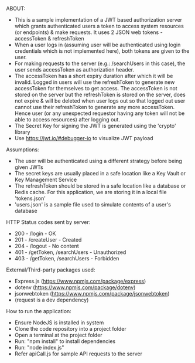 ABOUT:
* This is a sample implementation of a JWT based authorization server which grants authenticated users a token to access system resources (or endpoints) & make requests. It uses 2 JSON web tokens - accessToken & refreshToken
* When a user logs in (assuming user will be authenticated using login credentials which is not implemented here), both tokens are given to the user.
* For making requests to the server (e.g.: /searchUsers in this case), the user sends accessToken as authorization header.
* The accessToken has a short expiry duration after which it will be invalid. Logged in users will use the refreshToken to generate new accessToken for themselves to get access. The accessToken is not stored on the server but the refreshToken is stored on the server, does not expire & will be deleted when user logs out so that logged out user cannot use their refreshToken to generate any more accessToken. Hence user (or any unexpected requestor having any token will not be able to access resources) after logging out.
* The Secret Key for signing the JWT is generated using the 'crypto' library
* Use https://jwt.io/#debugger-io to visualize JWT payload

Assumptions:
* The user will be authenticated using a different strategy before being given JWTs
* The secret keys are usually placed in a safe location like a Key Vault or Key Management Service
* The refreshToken should be stored in a safe location like a database or Redis cache. For this application, we are storing it in a local file 'tokens.json'
* 'users.json' is a sample file used to simulate contents of a user's database

HTTP Status codes sent by server:
* 200 - /login      - OK
* 201 - /createUser - Created
* 204 - /logout     - No content
* 401 - /getToken, /searchUsers   - Unauthorized
* 403 - /getToken, /searchUsers   - Forbidden

External/Third-party packages used:
* Express.js (https://www.npmjs.com/package/express)
* dotenv (https://www.npmjs.com/package/dotenv)
* jsonwebtoken (https://www.npmjs.com/package/jsonwebtoken)
* (request is a dev dependency)

How to run the application:
* Ensure NodeJS is installed in system
* Clone the code repository into a project folder
* Open a terminal at the project folder
* Run: "npm install" to install dependencies
* Run: "node index.js"
* Refer apiCall.js for sample API requests to the server